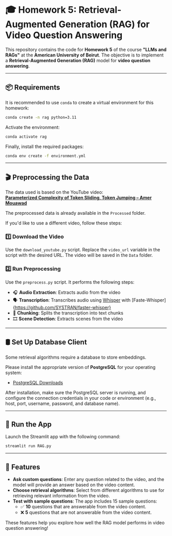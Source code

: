 # 🎓 Homework 5: Retrieval-Augmented Generation (RAG) for Video Question Answering

This repository contains the code for **Homework 5** of the course **"LLMs and RAGs"** at the **American University of Beirut**. The objective is to implement a **Retrieval-Augmented Generation (RAG)** model for **video question answering**.

---

## 📦 Requirements

It is recommended to use `conda` to create a virtual environment for this homework:

```bash
conda create -n rag python=3.11
```

Activate the environment:

```bash
conda activate rag
```
Finally, install the required packages:

```bash
conda env create -f environment.yml
```

---

## 🎬 Preprocessing the Data

The data used is based on the YouTube video:  
**[Parameterized Complexity of Token Sliding, Token Jumping – Amer Mouawad](https://research.google.com/youtube8m/)**

The preprocessed data is already available in the `Processed` folder.

If you'd like to use a different video, follow these steps:

### 1️⃣ Download the Video

Use the `download_youtube.py` script. Replace the `video_url` variable in the script with the desired URL. The video will be saved in the `Data` folder.

### 2️⃣ Run Preprocessing

Use the `preprocess.py` script. It performs the following steps:

- 🎧 **Audio Extraction**: Extracts audio from the video  
- 🗣️ **Transcription**: Transcribes audio using [Whisper](https://openai.com/research/whisper) with [Faste-Whisper]{https://github.com/SYSTRAN/faster-whisper}
- 📑 **Chunking**: Splits the transcription into text chunks  
- 🎞️ **Scene Detection**: Extracts scenes from the video

---
## 🛢️ Set Up Database Client

Some retrieval algorithms require a database to store embeddings.

Please install the appropriate version of **PostgreSQL** for your operating system:

- [PostgreSQL Downloads](https://www.postgresql.org/download/)

After installation, make sure the PostgreSQL server is running, and configure the connection credentials in your code or environment (e.g., host, port, username, password, and database name).

---
## 🚀 Run the App

Launch the Streamlit app with the following command:

```bash
streamlit run RAG.py
```
---

## 🧪 Features

- **Ask custom questions**: Enter any question related to the video, and the model will provide an answer based on the video content.
- **Choose retrieval algorithms**: Select from different algorithms to use for retrieving relevant information from the video.
- **Test with sample questions**: The app includes 15 sample questions:
  - ✅ **10** questions that are answerable from the video content.
  - ❌ **5** questions that are not answerable from the video content.

These features help you explore how well the RAG model performs in video question answering!
